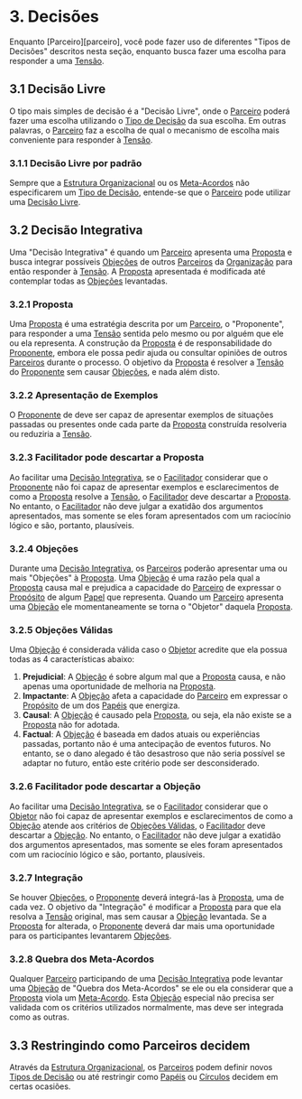# 3. <span id="decisao">Decisões</span>

Enquanto [Parceiro][parceiro], você pode fazer uso de diferentes "Tipos de Decisões" descritos nesta seção, enquanto busca fazer uma escolha para responder a uma [Tensão][tensoes].

## 3.1 <span id="decisao-livre">Decisão Livre</span>

O tipo mais simples de decisão é a "Decisão Livre", onde o [Parceiro][parceiros] poderá fazer uma escolha utilizando o [Tipo de Decisão][tipos-de-decisao] da sua escolha. Em outras palavras, o [Parceiro][parceiros] faz a escolha de qual o mecanismo de escolha mais conveniente para responder à [Tensão][tensoes].

### 3.1.1 <span id="decisao-livre-por-padrao">Decisão Livre por padrão</span>

Sempre que a [Estrutura Organizacional][estrutura-organizacional] ou os [Meta-Acordos][meta-acordos] não especificarem um [Tipo de Decisão][tipos-de-decisao], entende-se que o [Parceiro][parceiros] pode utilizar uma [Decisão Livre][decisao-livre].

## 3.2 <span id="decisao-integrativa">Decisão Integrativa</span>

Uma "Decisão Integrativa" é quando um [Parceiro][parceiros] apresenta uma [Proposta][proposta] e busca integrar possíveis [Objeções][objecoes] de outros [Parceiros][parceiros] da [Organização][organizacao] para então responder à [Tensão][tensoes]. A [Proposta][proposta] apresentada é modificada até contemplar todas as [Objeções][objecoes] levantadas.

### 3.2.1 <span id="proposta">Proposta</span>

Uma [Proposta][proposta] é uma estratégia descrita por um [Parceiro][parceiros], o "Proponente", para responder a uma [Tensão][tensoes] sentida pelo mesmo ou por alguém que ele ou ela representa. A construção da [Proposta][proposta] é de responsabilidade do [Proponente][proposta], embora ele possa pedir ajuda ou consultar opiniões de outros [Parceiros][parceiros] durante o processo. O objetivo da [Proposta][proposta] é resolver a [Tensão][tensoes] do [Proponente][proposta] sem causar [Objeções][objecoes], e nada além disto.

### 3.2.2 <span id="apresentacao-de-exemplos">Apresentação de Exemplos</span>

O [Proponente][proposta] de deve ser capaz de apresentar exemplos de situações passadas ou presentes onde cada parte da [Proposta][proposta] construída resolveria ou reduziria a [Tensão][tensoes].

### 3.2.3 Facilitador pode descartar a Proposta

Ao facilitar uma [Decisão Integrativa][decisao-integrativa], se o [Facilitador][facilitador] considerar que o [Proponente][proposta] não foi capaz de apresentar exemplos e esclarecimentos de como a [Proposta][proposta] resolve a [Tensão][tensoes], o [Facilitador][facilitador] deve descartar a [Proposta][proposta]. No entanto, o [Facilitador][facilitador] não deve julgar a exatidão dos argumentos apresentados, mas somente se eles foram apresentados com um raciocínio lógico e são, portanto, plausíveis.

### 3.2.4 <span id="objecoes">Objeções</span>

Durante uma [Decisão Integrativa][decisao-integrativa], os [Parceiros][parceiros] poderão apresentar uma ou mais "Objeções" à [Proposta][proposta]. Uma [Objeção][objecoes] é uma razão pela qual a [Proposta][proposta] causa mal e prejudica a capacidade do [Parceiro][parceiros] de expressar o [Propósito][papeis] de algum [Papel][papeis] que representa. Quando um [Parceiro][parceiros] apresenta uma [Objeção][objecoes] ele momentaneamente se torna o "Objetor" daquela [Proposta][proposta].

### 3.2.5 <span id="objecoes-validas">Objeções Válidas</span>

Uma [Objeção][objecoes] é considerada válida caso o [Objetor][objetor] acredite que ela possua todas as 4 características abaixo:

1. **Prejudicial**: A [Objeção][objecoes] é sobre algum mal que a [Proposta][proposta] causa, e não apenas uma oportunidade de melhoria na [Proposta][proposta].
2. **Impactante**: A [Objeção][objecoes] afeta a capacidade do [Parceiro][parceiros] em expressar o [Propósito][papeis] de um dos [Papéis][papeis] que energiza.
3. **Causal**: A [Objeção][objecoes] é causado pela [Proposta][proposta], ou seja, ela não existe se a [Proposta][proposta] não for adotada.
4. **Factual**: A [Objeção][objecoes] é baseada em dados atuais ou experiências passadas, portanto não é uma antecipação de eventos futuros. No entanto, se o dano alegado é tão desastroso que não seria possível se adaptar no futuro, então este critério pode ser desconsiderado.

### 3.2.6 Facilitador pode descartar a Objeção

Ao facilitar uma [Decisão Integrativa][decisao-integrativa], se o [Facilitador][facilitador] considerar que o [Objetor][objetor] não foi capaz de apresentar exemplos e esclarecimentos de como a [Objeção][objecoes] atende aos critérios de [Objeções Válidas][objecoes-validas], o [Facilitador][facilitador] deve descartar a [Objeção][objecoes]. No entanto, o [Facilitador][facilitador] não deve julgar a exatidão dos argumentos apresentados, mas somente se eles foram apresentados com um raciocínio lógico e são, portanto, plausíveis.

### 3.2.7 <span id="integracao">Integração</span>

Se houver [Objeções][objecoes], o [Proponente][proposta] deverá integrá-las à [Proposta][proposta], uma de cada vez. O objetivo da "Integração" é modificar a [Proposta][proposta] para que ela resolva a [Tensão][tensoes] original, mas sem causar a [Objeção][objecoes] levantada. Se a [Proposta][proposta] for alterada, o [Proponente][proposta] deverá dar mais uma oportunidade para os participantes levantarem [Objeções][objecoes].

### 3.2.8 <span id="quebra-dos-meta-acordos">Quebra dos Meta-Acordos</span>

Qualquer [Parceiro][parceiros] participando de uma [Decisão Integrativa][decisao-integrativa] pode levantar uma [Objeção][objecoes] de "Quebra dos Meta-Acordos" se ele ou ela considerar que a [Proposta][proposta] viola um [Meta-Acordo][meta-acordos]. Esta [Objeção][objecoes] especial não precisa ser validada com os critérios utilizados normalmente, mas deve ser integrada como as outras.

## 3.3 <span id="restringindo-como-parceiros-decidem">Restringindo como Parceiros decidem</span>

Através da [Estrutura Organizacional][estrutura-organizacional], os [Parceiros][parceiros] podem definir novos [Tipos de Decisão][tipos-de-decisao] ou até restringir como [Papéis][papeis] ou [Círculos][circulos] decidem em certas ocasiões.

[meta-acordos]: README.md
[tipos-de-decisao]: #decisoes
[estrutura-organizacional]: estrutura-organizacional.md
[papeis]: estrutura-organizacional.md#papeis
[circulos]: estrutura-organizacional.md#circulos
[parceiros]: organizacao.md#parceiros
[papeis]: estrutura-organizacional.md#papeis
[tensoes]: organizacao.md#tensoes
[decisao-livre]: #decisao-livre
[decisao-integrativa]: #decisao-integrativa
[organizacao]: organizacao.md
[objetor]: #objecoes
[objecoes]: #objecoes
[objecoes-validas]: #objecoes-validas
[proposta]: #proposta
[facilitador]: papeis-essenciais.md#facilitador
